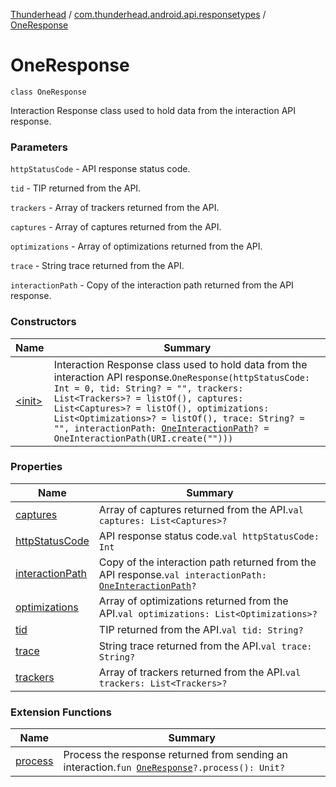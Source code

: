 [Thunderhead](../../index.md) / [com.thunderhead.android.api.responsetypes](../index.md) / [OneResponse](./index.md)

# OneResponse

`class OneResponse`

Interaction Response class used to hold data from the interaction API response.

### Parameters

`httpStatusCode` - API response status code.

`tid` - TIP returned from the API.

`trackers` - Array of trackers returned from the API.

`captures` - Array of captures returned from the API.

`optimizations` - Array of optimizations returned from the API.

`trace` - String trace returned from the API.

`interactionPath` - Copy of the interaction path returned from the API response.

### Constructors

| Name | Summary |
|---|---|
| [&lt;init&gt;](-init-.md) | Interaction Response class used to hold data from the interaction API response.`OneResponse(httpStatusCode: Int = 0, tid: String? = "", trackers: List<Trackers>? = listOf(), captures: List<Captures>? = listOf(), optimizations: List<Optimizations>? = listOf(), trace: String? = "", interactionPath: `[`OneInteractionPath`](../../com.thunderhead.android.api.interactions/-one-interaction-path/index.md)`? = OneInteractionPath(URI.create("")))` |

### Properties

| Name | Summary |
|---|---|
| [captures](captures.md) | Array of captures returned from the API.`val captures: List<Captures>?` |
| [httpStatusCode](http-status-code.md) | API response status code.`val httpStatusCode: Int` |
| [interactionPath](interaction-path.md) | Copy of the interaction path returned from the API response.`val interactionPath: `[`OneInteractionPath`](../../com.thunderhead.android.api.interactions/-one-interaction-path/index.md)`?` |
| [optimizations](optimizations.md) | Array of optimizations returned from the API.`val optimizations: List<Optimizations>?` |
| [tid](tid.md) | TIP returned from the API.`val tid: String?` |
| [trace](trace.md) | String trace returned from the API.`val trace: String?` |
| [trackers](trackers.md) | Array of trackers returned from the API.`val trackers: List<Trackers>?` |

### Extension Functions

| Name | Summary |
|---|---|
| [process](../../com.thunderhead.android.api/process.md) | Process the response returned from sending an interaction.`fun `[`OneResponse`](./index.md)`?.process(): Unit?` |
